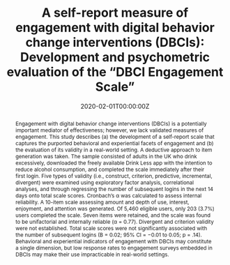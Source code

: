 ---
abstract: "Engagement with digital behavior change interventions (DBCIs) is a potentially important mediator of effectiveness; however, we lack validated measures of engagement. This study describes (a) the development of a self-report scale that captures the purported behavioral and experiential facets of engagement and (b) the evaluation of its validity in a real-world setting. A deductive approach to item generation was taken. The sample consisted of adults in the UK who drink excessively, downloaded the freely available Drink Less app with the intention to reduce alcohol consumption, and completed the scale immediately after their first login. Five types of validity (i.e., construct, criterion, predictive, incremental, divergent) were examined using exploratory factor analysis, correlational analyses, and through regressing the number of subsequent logins in the next 14 days onto total scale scores. Cronbach’s α was calculated to assess internal reliability. A 10-item scale assessing amount and depth of use, interest, enjoyment, and attention was generated. Of 5,460 eligible users, only 203 (3.7%) users completed the scale. Seven items were retained, and the scale was found to be unifactorial and internally reliable (α = 0.77). Divergent and criterion validity were not established. Total scale scores were not significantly associated with the number of subsequent logins (B = 0.02; 95% CI = −0.01 to 0.05; p = .14). Behavioral and experiential indicators of engagement with DBCIs may constitute a single dimension, but low response rates to engagement surveys embedded in DBCIs may make their use impracticable in real-world settings."
authors: 
- Olga Perski
- Ann Blandford
- Claire Garnett
- David Crane
- Robert West
- Susan Michie
date: "2020-02-01T00:00:00Z"
doi: ""
featured: false
image:
  caption: ""
  focal_point: ""
  preview_only: false
projects: ""
publication: Translational Behavioral Medicine, 10(1), 267-277
publication_short: ""
publication_types:
- "2"
publishDate: ""
slides: ""
summary: ""
tags:
- Source Themes
title: "A self-report measure of engagement with digital behavior change interventions (DBCIs): Development and psychometric evaluation of the “DBCI Engagement Scale”"
url_code: ""
url_dataset: ""
url_pdf: "https://academic.oup.com/tbm/article/10/1/267/5423758"
url_poster: ""
url_project: ""
url_slides: ""
url_source: ""
url_video: ""
---